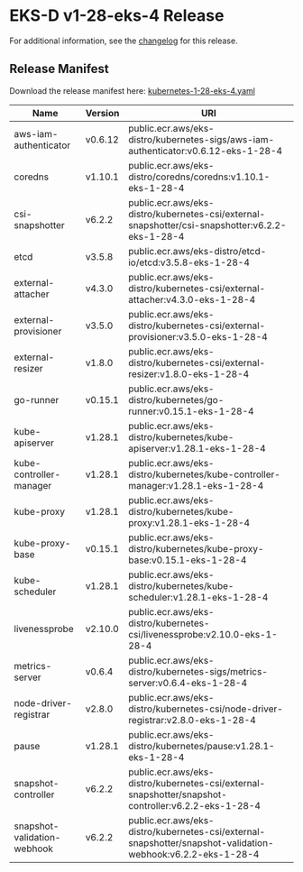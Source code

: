 # EKS-D v1-28-eks-4 Release

For additional information, see the [changelog](CHANGELOG-v1-28-eks-4.md) for this release.

## Release Manifest

Download the release manifest here: [kubernetes-1-28-eks-4.yaml](https://distro.eks.amazonaws.com/kubernetes-1-28/kubernetes-1-28-eks-4.yaml)

| Name | Version | URI |
|------|---------|-----|
| aws-iam-authenticator | v0.6.12 | public.ecr.aws/eks-distro/kubernetes-sigs/aws-iam-authenticator:v0.6.12-eks-1-28-4 |
| coredns | v1.10.1 | public.ecr.aws/eks-distro/coredns/coredns:v1.10.1-eks-1-28-4 |
| csi-snapshotter | v6.2.2 | public.ecr.aws/eks-distro/kubernetes-csi/external-snapshotter/csi-snapshotter:v6.2.2-eks-1-28-4 |
| etcd | v3.5.8 | public.ecr.aws/eks-distro/etcd-io/etcd:v3.5.8-eks-1-28-4 |
| external-attacher | v4.3.0 | public.ecr.aws/eks-distro/kubernetes-csi/external-attacher:v4.3.0-eks-1-28-4 |
| external-provisioner | v3.5.0 | public.ecr.aws/eks-distro/kubernetes-csi/external-provisioner:v3.5.0-eks-1-28-4 |
| external-resizer | v1.8.0 | public.ecr.aws/eks-distro/kubernetes-csi/external-resizer:v1.8.0-eks-1-28-4 |
| go-runner | v0.15.1 | public.ecr.aws/eks-distro/kubernetes/go-runner:v0.15.1-eks-1-28-4 |
| kube-apiserver | v1.28.1 | public.ecr.aws/eks-distro/kubernetes/kube-apiserver:v1.28.1-eks-1-28-4 |
| kube-controller-manager | v1.28.1 | public.ecr.aws/eks-distro/kubernetes/kube-controller-manager:v1.28.1-eks-1-28-4 |
| kube-proxy | v1.28.1 | public.ecr.aws/eks-distro/kubernetes/kube-proxy:v1.28.1-eks-1-28-4 |
| kube-proxy-base | v0.15.1 | public.ecr.aws/eks-distro/kubernetes/kube-proxy-base:v0.15.1-eks-1-28-4 |
| kube-scheduler | v1.28.1 | public.ecr.aws/eks-distro/kubernetes/kube-scheduler:v1.28.1-eks-1-28-4 |
| livenessprobe | v2.10.0 | public.ecr.aws/eks-distro/kubernetes-csi/livenessprobe:v2.10.0-eks-1-28-4 |
| metrics-server | v0.6.4 | public.ecr.aws/eks-distro/kubernetes-sigs/metrics-server:v0.6.4-eks-1-28-4 |
| node-driver-registrar | v2.8.0 | public.ecr.aws/eks-distro/kubernetes-csi/node-driver-registrar:v2.8.0-eks-1-28-4 |
| pause | v1.28.1 | public.ecr.aws/eks-distro/kubernetes/pause:v1.28.1-eks-1-28-4 |
| snapshot-controller | v6.2.2 | public.ecr.aws/eks-distro/kubernetes-csi/external-snapshotter/snapshot-controller:v6.2.2-eks-1-28-4 |
| snapshot-validation-webhook | v6.2.2 | public.ecr.aws/eks-distro/kubernetes-csi/external-snapshotter/snapshot-validation-webhook:v6.2.2-eks-1-28-4 |
